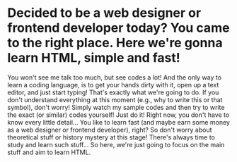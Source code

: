 # Decided to be a web designer or frontend developer today? You came to the right place. Here we're gonna learn HTML, simple and fast!
You won't see me talk too much, but see codes a lot! And the only way to learn a coding language, is to get your hands dirty with it, open up a text editor, and just start typing! That's exactly what we're going to do. If you don't understand everything at this moment (e.g., why to write this or that symbol), don't worry! Simply watch my sample codes and then try to write the exact (or similar) codes yourself! Just do it! Right now, you don't have to know every little detail... You like to learn fast (and maybe earn some money as a web designer or frontend developer), right? So don't worry about theoretical stuff or history mystery at this stage! There's always time to study and learn such stuff... So here, we're just going to focus on the main stuff and aim to learn HTML.

